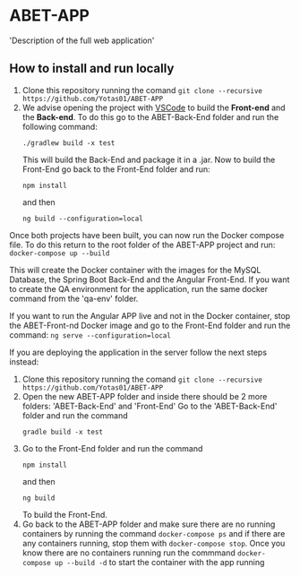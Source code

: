 # ABET-APP

'Description of the full web application'

## How to install and run locally

1. Clone this repository running the comand `git clone --recursive https://github.com/Yotas01/ABET-APP`
2. We advise opening the project with [VSCode](https://code.visualstudio.com) to build the **Front-end** and the **Back-end**. To do this go to the ABET-Back-End folder and run the following command:
    ```
    ./gradlew build -x test
    ```
    This will build the Back-End and package it in a .jar. Now to build the Front-End go back to the Front-End folder and run:
    ```
    npm install
    ```
    and then
    ```
    ng build --configuration=local
    ```
Once both projects have been built, you can now run the Docker compose file. To do this return to the root folder of the ABET-APP project and run:
    `docker-compose up --build`
  
This will create the Docker container with the images for the MySQL Database, the Spring Boot Back-End and the Angular Front-End. If you want to create the QA environment for the application, run the same docker command from the 'qa-env' folder.

If you want to run the Angular APP live and not in the Docker container, stop the ABET-Front-nd Docker image and go to the Front-End folder and run the command:
 `ng serve --configuration=local`

If you are deploying the application in the server follow the next steps instead:
1. Clone this repository running the comand `git clone --recursive https://github.com/Yotas01/ABET-APP`
2. Open the new ABET-APP folder and inside there should be 2 more folders: 'ABET-Back-End' and 'Front-End' Go to the 'ABET-Back-End' folder and run the command
    ```
    gradle build -x test
    ```
3. Go to the Front-End folder and run the command
    ```
    npm install
    ```
    and then
    ```
    ng build
    ```
    To build the Front-End.
4. Go back to the ABET-APP folder and make sure there are no running containers by running the command `docker-compose ps` and if there are any containers running, stop them with `docker-compose stop`. Once you know there are no containers running run the commmand `docker-compose up --build -d` to start the container with the app      running
